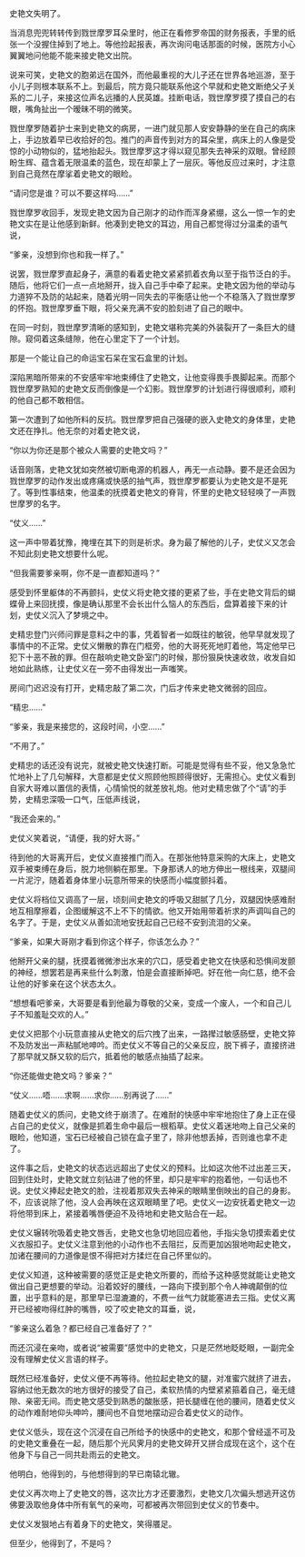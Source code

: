 史艳文失明了。<br>

当消息兜兜转转传到戮世摩罗耳朵里时，他正在看修罗帝国的财务报表，手里的纸张一个没握住掉到了地上。等他捡起报表，再次询问电话那面的时候，医院方小心翼翼地问他能不能来接史艳文出院。<br>

说来可笑，史艳文的胞弟远在国外，而他最重视的大儿子还在世界各地巡游，至于小儿子则根本联系不上。到最后，院方竟只能联系他这个早就和史艳文断绝父子关系的二儿子，来接这位声名远播的人民英雄。挂断电话，戮世摩罗摸了摸自己的右眼，嘴角扯出一个暧昧不明的微笑。<br>

戮世摩罗随着护士来到史艳文的病房，一进门就见那人安安静静的坐在自己的病床上，手边放着早已收拾好的包。推门的声音传到对方的耳朵里，病床上的人像是受惊的小动物似的，猛地抬起头。戮世摩罗这才得以窥见那失去神采的双眼。曾经顾盼生辉、蕴含着无限温柔的蓝色，现在却蒙上了一层灰。等他反应过来时，才注意到自己竟然在摩挲着史艳文的眼睑。<br>

“请问您是谁？可以不要这样吗……”<br>

戮世摩罗收回手，发现史艳文因为自己刚才的动作而浑身紧绷，这么一惊一乍的史艳文实在是让他感到新鲜。他凑到史艳文的耳边，用自己都觉得过分温柔的语气说，<br>

“爹亲，没想到你也和我一样了。”<br>

说罢，戮世摩罗直起身子，满意的看着史艳文紧紧抓着衣角以至于指节泛白的手。随后，他将它们一点一点地掰开，拢入自己手中牵了起来。史艳文因为他的举动与力道猝不及防的站起来，随着光明一同失去的平衡感让他一个不稳落入了戮世摩罗的怀抱。戮世摩罗垂下眼，将父亲充满不安的脸刻进了自己的眼中。<br>

在同一时刻，戮世摩罗清晰的感知到，史艳文堪称完美的外装裂开了一条巨大的缝隙。窥伺着这条缝隙，他在心里定下了一个计划。<br>

那是一个能让自己的命运宝石呆在宝石盒里的计划。<br>

深陷黑暗所带来的不安感牢牢地束缚住了史艳文，让他变得畏手畏脚起来。而那个戮世摩罗熟知的史艳文反而倒像是一个幻影。戮世摩罗的计划进行得很顺利，顺利的他自己都不敢相信。<br>

第一次遭到了如他所料的反抗。戮世摩罗把自己强硬的嵌入史艳文的身体里，史艳文还在挣扎。他无奈的对着史艳文说，<br>

“你以为你还是那个被众人需要的史艳文吗？”<br>

话音刚落，史艳文犹如突然被切断电源的机器人，再无一点动静。要不是还会因为戮世摩罗的动作发出或疼痛或快感的抽气声，戮世摩罗都要认为史艳文是不是死了。等到性事结束，他温柔的抚摸着史艳文的脊背，怀里的史艳文轻轻唤了一声戮世摩罗的名字。<br>

 “仗义……”<br>

这一声中带着犹豫，掩埋在其下的则是祈求。身为最了解他的儿子，史仗义又怎会不知此刻史艳文想要什么呢。<br>

“但我需要爹亲啊，你不是一直都知道吗？”<br>

感受到怀里躯体的不再颤抖，史仗义将史艳文搂的更紧了些，手在史艳文背后的蝴蝶骨上来回抚摸，像是确认那里不会长出什么恼人的东西后，盘算着接下来的计划，史仗义沉入了梦境之中。<br>

史精忠登门兴师问罪是意料之中的事，凭着智者一如既往的敏锐，他早早就发现了事情中的不正常。史仗义懒散的靠在门框旁，他的大哥死死地盯着他，笃定他早已犯下十恶不赦的罪。但在敲响史艳文卧室门的时候，那份狠戾快速收敛，收发自如地如此熟练，让史仗义在一旁不由得发出一声嗤笑。<br>

房间门迟迟没有打开，史精忠敲了第二次，门后才传来史艳文微弱的回应。<br>

“精忠……”<br>

“爹亲，我是来接您的，这段时间，小空……”<br>

“不用了。”<br>

史精忠的话还没有说完，就被史艳文快速打断。可能是觉得有些不妥，他又急急忙忙地补上了几句解释，大意都是史仗义照顾他照顾得很好，无需担心。史仗义看到自家大哥难以置信的表情，心情愉悦的就差放礼炮。他对史精忠做了个“请”的手势，史精忠深吸一口气，压低声线说，<br>

“我还会来的。”<br>

史仗义笑着说，“请便，我的好大哥。”<br>

待到他的大哥离开后，史仗义直接推门而入。在那张他特意采购的大床上，史艳文双手被束缚在身后，脱力地侧躺在那里。下身那诱人的地方伸出一根线来，双腿间一片泥泞，随着着身体里小玩意所带来的快感而小幅度颤抖着。<br>

史仗义将档位又调高了一层，顷刻间史艳文的呼吸又甜腻了几分，双腿因快感难耐地互相摩擦着，企图缓解这不上不下的情欲。他又开始用带着祈求的声调叫自己的名字了。于是，史仗义从善如流地安抚起自己已经不安到流泪的父亲。<br>

“爹亲，如果大哥刚才看到你这个样子，你该怎么办？”<br>

他掰开父亲的腿，抚摸着微微渗出水来的穴口，感受着史艳文在快感和恐惧间发颤的神经，想罢若是再来些什么刺激，怕是会直接断掉吧。好在他一向仁慈，绝不会让他的好爹亲在这个状态太久。<br>

“想想看吧爹亲，大哥要是看到他最为尊敬的父亲，变成一个废人，一个和自己儿子不知羞耻交欢的人。”<br>

史仗义把那个小玩意直接从史艳文的后穴拽了出来，一路撵过敏感肠壁，史艳文猝不及防发出一声粘腻地呻吟。而史仗义不等自己的父亲反应，脱下裤子，直接挤进了那早就又酥又软的后穴，抵着他的敏感点抽插了起来。<br>

“你还能做史艳文吗？爹亲？”<br>

“仗义……唔……求啊……求你……别再说了……”<br>

随着史仗义的质问，史艳文终于崩溃了。在难耐的快感中牢牢地抱住了身上正在侵占自己的史仗义，就像是抓着生命中最后一根稻草。史仗义着迷地吻上自己父亲的眼睑，他知道，宝石已经被自己锁在盒子里了，除非他想丢掉，否则谁也拿不走了。<br>

这件事之后，史艳文的状态远远超出了史仗义的预料。比如这次他不过出差三天，回到住处时，史艳文就立刻钻进了他的怀里，却只是牢牢的抱着他，一句话也不说。史仗义捧起史艳文的脸，注视着那双失去神采的眼睛里倒映出的自己的身影。不，应该说除了他，没人会再映在这双眼睛里了吧。史仗义一边安抚着史艳文一边将他带到床上，紧接着嘴唇便迫不及待地和史艳文贴合在一起。<br>

史仗义辗转吮吸着史艳文唇舌，史艳文也急切地回应着他，手指尖急切摸索着史仗义衣服扣子。史仗义注意到他的小动作也不去阻拦，反而更加凶狠地吻起史艳文，加诸在腰间的力道像是恨不得把对方揉烂在自己怀里似的。<br>

史仗义知道，这种被需要的感觉正是史艳文所要的，而给予这种感觉就能让史艳文做出自己更想要的举动。沿着姣好的腰线，一路向下摸到那个令人神魂颠倒的位置，出乎意料的是，那里早已湿漉漉的，不费一丝气力就能塞进去三指。史仗义离开已经被吻得红肿的嘴唇，咬了咬史艳文的耳垂，说，<br>

“爹亲这么着急？都已经自己准备好了？”<br>

而还沉浸在亲吻，或者说“被需要”感觉中的史艳文，只是茫然地眨眨眼，一副完全没有理解史仗义言语的样子。<br>

既然已经准备好，史仗义便不再等待。他拉起史艳文的腿，对准蜜穴就挤了进去，容纳过他无数次的地方很好的接受了自己，柔软热情的内壁紧紧箍着自己，毫无缝隙、亲密无间。而史艳文感受到熟悉的酸胀感，把长腿缠在他的腰间，随着史仗义的动作难耐地仰头呻吟，腰间也不自觉地摆动迎合着史仗义的动作。<br>

史仗义低头，现在这个沉浸在自己所给予的快感中的史艳文，和那个曾经遥不可及的史艳文重叠在一起，随后那个光风霁月的史艳文碎开又拼合成现在这个，这个在他身下与自己一同共赴雨云的史艳文。<br>

他明白，他得到的，与他想得到的早已南辕北辙。<br>

史仗义再次吻上了史艳文的唇，这次比方才还要激烈，史艳文几次偏头想逃开这仿佛要汲取他身体中所有氧气的亲吻，可都被再次带回到史仗义的节奏中。<br>

史仗义发狠地占有着身下的史艳文，笑得餍足。<br>

但至少，他得到了，不是吗？<br>
